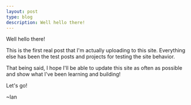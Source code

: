 ```yaml
---
layout: post
type: blog
description: Well hello there! 
---
```


Well hello there! 

This is the first real post that I'm actually uploading to this site. Everything else has been the test posts and projects for testing the site behavior. 

That being said, I hope I'll be able to update this site as often as possible and show what I've been learning and building!

Let's go!

~Ian